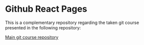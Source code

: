 # Github React Pages

This is a complementary repository regarding the taken git course presented in the following repository:

[Main git course repository](https://github.com/pedromg100/course_git)

